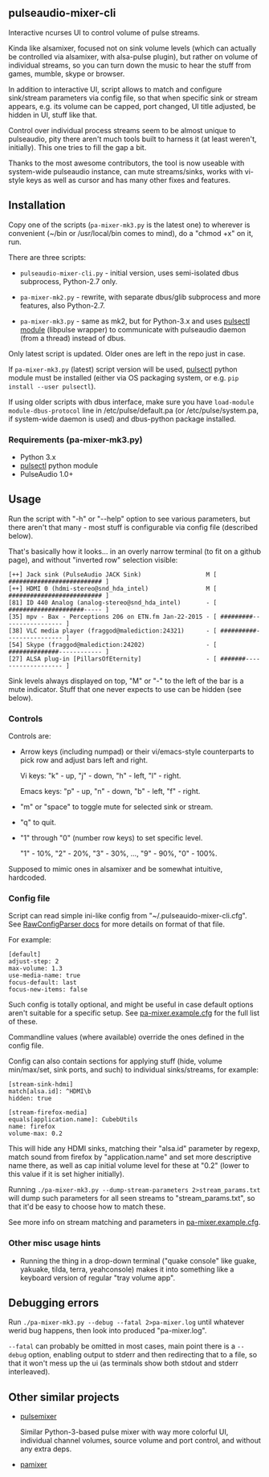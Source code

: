 pulseaudio-mixer-cli
--------------------

Interactive ncurses UI to control volume of pulse streams.

Kinda like alsamixer, focused not on sink volume levels (which can actually be
controlled via alsamixer, with alsa-pulse plugin), but rather on volume of
individual streams, so you can turn down the music to hear the stuff from games,
mumble, skype or browser.

In addition to interactive UI, script allows to match and configure sink/stream
parameters via config file, so that when specific sink or stream appears,
e.g. its volume can be capped, port changed, UI title adjusted, be hidden in UI,
stuff like that.

Control over individual process streams seem to be almost unique to pulseaudio,
pity there aren't much tools built to harness it (at least weren't, initially).
This one tries to fill the gap a bit.

Thanks to the most awesome contributors, the tool is now useable with
system-wide pulseaudio instance, can mute streams/sinks, works with vi-style
keys as well as cursor and has many other fixes and features.



Installation
--------------------

Copy one of the scripts (`pa-mixer-mk3.py` is the latest one) to wherever is
convenient (~/bin or /usr/local/bin comes to mind), do a "chmod +x" on it, run.

There are three scripts:

* `pulseaudio-mixer-cli.py` - initial version, uses semi-isolated dbus
  subprocess, Python-2.7 only.

* `pa-mixer-mk2.py` - rewrite, with separate dbus/glib subprocess and more
  features, also Python-2.7.

* `pa-mixer-mk3.py` - same as mk2, but for Python-3.x and uses
  [pulsectl module](https://github.com/mk-fg/python-pulse-control)
  (libpulse wrapper) to communicate with pulseaudio daemon (from a thread)
  instead of dbus.

Only latest script is updated. Older ones are left in the repo just in case.

If `pa-mixer-mk3.py` (latest) script version will be used,
[pulsectl](https://github.com/mk-fg/python-pulse-control) python module must be
installed (either via OS packaging system, or e.g. `pip install --user pulsectl`).

If using older scripts with dbus interface, make sure you have `load-module
module-dbus-protocol` line in /etc/pulse/default.pa (or /etc/pulse/system.pa, if
system-wide daemon is used) and dbus-python package installed.

### Requirements (pa-mixer-mk3.py)

* Python 3.x
* [pulsectl](https://github.com/mk-fg/python-pulse-control) python module
* PulseAudio 1.0+



Usage
--------------------

Run the script with "-h" or "--help" option to see various parameters, but there
aren't that many - most stuff is configurable via config file (described below).

That's basically how it looks... in an overly narrow terminal (to fit on a github
page), and without "inverted row" selection visible:

	[++] Jack sink (PulseAudio JACK Sink)                  M [ ########################## ]
	[++] HDMI 0 (hdmi-stereo@snd_hda_intel)                M [ ########################## ]
	[81] ID 440 Analog (analog-stereo@snd_hda_intel)       - [ #####################----- ]
	[35] mpv - Bax - Perceptions 206 on ETN.fm Jan-22-2015 - [ #########----------------- ]
	[38] VLC media player (fraggod@malediction:24321)      - [ ##########---------------- ]
	[54] Skype (fraggod@malediction:24202)                 - [ ##############------------ ]
	[27] ALSA plug-in [PillarsOfEternity]                  - [ #######------------------- ]

Sink levels always displayed on top, "M" or "-" to the left of the bar is a mute
indicator. Stuff that one never expects to use can be hidden (see below).

### Controls

Controls are:

* Arrow keys (including numpad) or their vi/emacs-style counterparts to pick row
  and adjust bars left and right.

  Vi keys: "k" - up, "j" - down, "h" - left, "l" - right.

  Emacs keys: "p" - up, "n" - down, "b" - left, "f" - right.

* "m" or "space" to toggle mute for selected sink or stream.

* "q" to quit.

* "1" through "0" (number row keys) to set specific level.

  "1" - 10%, "2" - 20%, "3" - 30%, ..., "9" - 90%, "0" - 100%.

Supposed to mimic ones in alsamixer and be somewhat intuitive, hardcoded.

### Config file

Script can read simple ini-like config from "~/.pulseauido-mixer-cli.cfg".
See [RawConfigParser docs](http://docs.python.org/2/library/configparser.html)
for more details on format of that file.

For example:

	[default]
	adjust-step: 2
	max-volume: 1.3
	use-media-name: true
	focus-default: last
	focus-new-items: false

Such config is totally optional, and might be useful in case default options
aren't suitable for a specific setup.
See [pa-mixer.example.cfg](pa-mixer.example.cfg) for the full list of these.

Commandline values (where available) override the ones defined in the config file.

Config can also contain sections for applying stuff (hide, volume min/max/set,
sink ports, and such) to individual sinks/streams, for example:

	[stream-sink-hdmi]
	match[alsa.id]: ^HDMI\b
	hidden: true

	[stream-firefox-media]
	equals[application.name]: CubebUtils
	name: firefox
	volume-max: 0.2

This will hide any HDMI sinks, matching their "alsa.id" parameter by regexp,
match sound from firefox by "application.name" and set more descriptive name
there, as well as cap initial volume level for these at "0.2" (lower to this
value if it is set higher initially).

Running `./pa-mixer-mk3.py --dump-stream-parameters 2>stream_params.txt` will
dump such parameters for all seen streams to "stream_params.txt", so that it'd
be easy to choose how to match these.

See more info on stream matching and parameters in
[pa-mixer.example.cfg](pa-mixer.example.cfg).

### Other misc usage hints

* Running the thing in a drop-down terminal ("quake console" like guake,
  yakuake, tilda, terra, yeahconsole) makes it into something like a keyboard
  version of regular "tray volume app".



Debugging errors
--------------------

Run `./pa-mixer-mk3.py --debug --fatal 2>pa-mixer.log` until whatever werid bug
happens, then look into produced "pa-mixer.log".

`--fatal` can probably be omitted in most cases, main point there is a `--debug`
option, enabling output to stderr and then redirecting that to a file, so that
it won't mess up the ui (as terminals show both stdout and stderr interleaved).



Other similar projects
--------------------

* [pulsemixer](https://github.com/GeorgeFilipkin/pulsemixer/)

  Similar Python-3-based pulse mixer with way more colorful UI, individual
  channel volumes, source volume and port control, and without any extra deps.

* [pamixer](https://github.com/valodim/pamixer)

